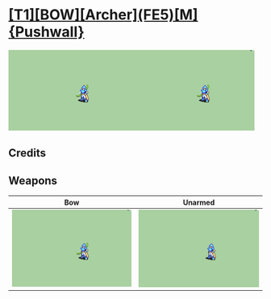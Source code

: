 # [\[T1\]\[BOW\]\[Archer\]\(FE5\)\[M\]{Pushwall}](./)

<img src="./5.%20Bow/Bow_000.png" alt="[T1][BOW][Archer](FE5)[M]{Pushwall} standing" />

## Credits



## Weapons


|Bow |Unarmed |
|  :---: | :---: |
| <img alt="Bow animation" src="./5.%20Bow/Bow.gif" /> | <img alt="Unarmed animation" src="./8.%20Unarmed/Unarmed.gif" /> |
